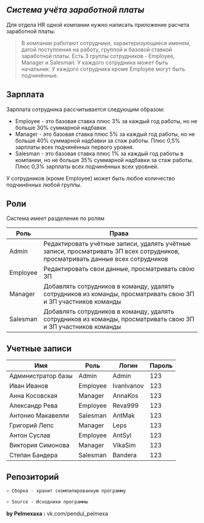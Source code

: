 
## _Система учёта заработной платы_


Для отдела HR одной компании нужно написать приложение расчета заработной платы.

> В компании работают сотрудники, характеризующиеся именем, датой поступления на работу, группой и базовой ставкой заработной платы.
Есть 3 группы сотрудников - Employee, Manager и Salesman. У каждого сотрудника может быть начальник. У каждого сотрудника кроме Employee могут быть подчинённые.



## Зарплата

Зарплата сотрудника рассчитывается следующим образом:

- Employee - это базовая ставка плюс 3% за каждый год работы, но не больше 30% суммарной надбавки. 
- Manager - это базовая ставка плюс 5% за каждый год работы, но не больше 40% суммарной надбавки за стаж работы. Плюс 0,5% зарплаты всех подчинённых первого уровня.
- Salesman - это базовая ставка плюс 1% за каждый год работы в компании, но не больше 35% суммарной надбавки за стаж работы. Плюс 0,3% зарплаты всех подчинённых всех уровней.

У сотрудников (кроме Employee) может быть любое количество подчинённых любой
группы.

## Роли

Система имеет разделение по ролям

| Роль | Права |
| ------ | ------ |
| Admin | Редактировать учётные записи, удалять учётные записи, просматривать ЗП всех сотрудников, просматривать данные всех сотрудников |
| Employee | Редактировать свои данные, просматривать свою ЗП |
| Manager | Добавлять сотрудников в команду, удалять сотрудников из команды, просматривать свою ЗП и ЗП участников команды |
| Salesman | Добавлять сотрудников в команду, удалять сотрудников из команды, просматривать свою ЗП и ЗП участников команды |

## Учетные записи

| Имя | Роль | Логин | Пароль |
| ------ | ------ | ------ | ------ |
| Администратор базы | Admin | Admin | 123 |
|Иван	Иванов	|				Employee	|	IvanIvanov| 123
|Анна	Косовская	|				Manager	|	AnnaKos|123
|Александр	Рева|					Employee	|	Reva999|123
|Антонио	Макавелли|					Salesman|		AntMak|123
|Григорий	Лепс	|				Manager	|	Leps|123
|Антон	Суслав	|				Employee	|	AntSyl|123
|Виктория	Симонова|					Manager	|	VikaSim|123
|Степан	Бандера	|				Salesman|		Bandera|123


## Репозиторий

```sh
> Сборка - хранит скомпилированную программу
```
```sh
> Source - Исходники программы
```

**by Pelmexaxa :** vk.com/pendul_pelmexa